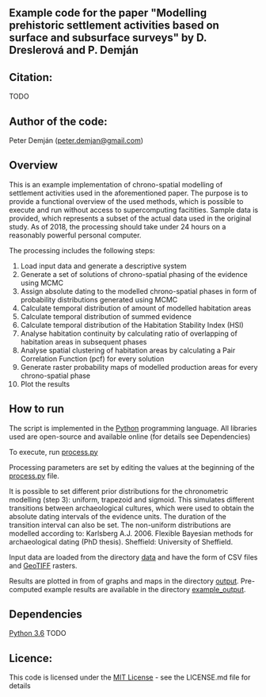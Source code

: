 ## Example code for the paper "Modelling prehistoric settlement activities based on surface and subsurface surveys" by D. Dreslerová and P. Demján

## Citation:
TODO

## Author of the code:
Peter Demján (peter.demjan@gmail.com)

## Overview
This is an example implementation of chrono-spatial modelling of settlement activities used in the aforementioned paper. The purpose is to provide a functional overview of the used methods, which is possible to execute and run without access to supercomputing facitities. Sample data is provided, which represents a subset of the actual data used in the original study. As of 2018, the processing should take under 24 hours on a reasonably powerful personal computer.

The processing includes the following steps:
1. Load input data and generate a descriptive system
2. Generate a set of solutions of chrono-spatial phasing of the evidence using MCMC
3. Assign absolute dating to the modelled chrono-spatial phases in form of probability distributions generated using MCMC
4. Calculate temporal distribution of amount of modelled habitation areas
5. Calculate temporal distribution of summed evidence
6. Calculate temporal distribution of the Habitation Stability Index (HSI)
7. Analyse habitation continuity by calculating ratio of overlapping of habitation areas in subsequent phases
8. Analyse spatial clustering of habitation areas by calculating a Pair Correlation Function (pcf) for every solution
9. Generate raster probability maps of modelled production areas for every chrono-spatial phase
10. Plot the results

## How to run

The script is implemented in the [Python](https://www.python.org/) programming language. All libraries used are open-source and available online (for details see Dependencies)

To execute, run [process.py](process.py)

Processing parameters are set by editing the values at the beginning of the [process.py](process.py) file.

It is possible to set different prior distributions for the chronometric modelling (step 3): uniform, trapezoid and sigmoid. This simulates different transitions between archaeological cultures, which were used to obtain the absolute dating intervals of the evidence units. The duration of the transition interval can also be set. The non-uniform distributions are modelled according to: Karlsberg A.J. 2006. Flexible Bayesian methods for archaeological dating (PhD thesis). Sheffield: University of Sheffield.

Input data are loaded from the directory [data](data) and have the form of CSV files and [GeoTIFF](https://www.gdal.org/frmt_gtiff.html) rasters.

Results are plotted in from of graphs and maps in the directory [output](output).
Pre-computed example results are available in the directory [example_output](example_output).


## Dependencies

[Python 3.6](https://www.python.org/)
TODO


## Licence:
This code is licensed under the [MIT License](http://opensource.org/licenses/MIT) - see the LICENSE.md file for details

